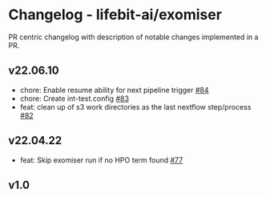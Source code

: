 # Changelog - lifebit-ai/exomiser

PR centric changelog with description of notable changes implemented in a PR.

## v22.06.10
- chore: Enable resume ability for next pipeline trigger [#84](https://github.com/lifebit-ai/exomiser/pull/84)
- chore: Create int-test.config [#83](https://github.com/lifebit-ai/exomiser/pull/83)
- feat: clean up of s3 work directories as the last nextflow step/process [#82](https://github.com/lifebit-ai/exomiser/pull/82)

## v22.04.22

- feat: Skip exomiser run if no HPO term found  [#77](https://github.com/lifebit-ai/exomiser/pull/77)

## v1.0

